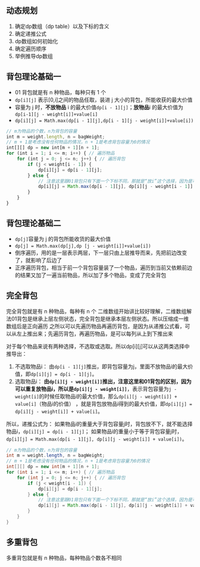 ## 动态规划

1. 确定dp数组（dp table）以及下标的含义
2. 确定递推公式
3. dp数组如何初始化
4. 确定遍历顺序
5. 举例推导dp数组

## 背包理论基础一
- 01 背包就是有 n 种物品，每种只有 1 个
- `dp[i][j]` 表示[0,i]之间的物品任取，装进 j 大小的背包，所能收获的最大价值
- 容量为 j 时，**不放物品** i 的最大价值`dp[i - 1][j]`；**放物品**i 的最大价值为`dp[i-1][j - weight[i]]+value[i]`
- `dp[i][j] = Math.max(dp[i - 1][j],dp[i - 1][j - weight[i]]+value[i])`

```js
// m为物品的个数，n为背包的容量
int m = weight.length, n = bagWeight;
// m + 1是考虑没有任何物品的情况，n + 1是考虑背包容量为0的情况
int[][] dp = new int[m + 1][n + 1];
for (int i = 1; i <= m; i++) { // 遍历物品
    for (int j = 0; j <= n; j++) { // 遍历背包
        if (j < weight[i - 1]) {
            dp[i][j] = dp[i - 1][j];
        } else {
            // 注意这里跟01背包只有下面一个下标不同，那就是“放i”这个选择，因为是可以重复放的，所以是dp[i]
            dp[i][j] = Math.max(dp[i - 1][j], dp[i][j - weight[i - 1]] + value[i - 1]);
        }
    }
}
```
## 背包理论基础二
- `dp[j]`容量为 j 的背包所能收货的最大价值
- `dp[j] = Math.max(dp[j],dp [j - weight[i]]+value[i])`
- 倒序遍历，用的是一层表示两层，下一层只由上层推导而来，先把前边改变了，就影响了后边了
- 正序遍历背包，相当于前一个背包容量装了一个物品，遍历到当前又依赖前边的结果又加了一遍当前物品，所以加了多个物品，变成了完全背包
## 完全背包
完全背包就是有 n 种物品，每种有 n 个 
二维数组开始讲比较好理解，二维数组解法01背包是继承上层左侧状态，完全背包是继承本层左侧状态。所以压缩成一维数组后是正向遍历
之所以可以先遍历物品再遍历背包，是因为从递推公式看，可以从左上推出来；先遍历背包，再遍历物品，是可以每列从上到下推出来

对于每个物品来说有两种选择，不选取或选取。所以dp[i][j]可以从这两类选择中推导出：
1. 不选取物品i：
    由`dp[i - 1][j]`推出，即背包容量为j，里面不放物品i的最大价值，即`dp[i][j] = dp[i - 1][j]`。
2. 选取物品i：
    **由`dp[i][j - weight[i]]`推出，注意这里和01背包的区别，因为可以重复放物品i，所以是`dp[i][j - weight[i]]`**，表示背包容量为`j - weight[i]`的时候任取物品i的最大价值，那么`dp[i][j - weight[i]] + value[i]`（物品i的价值） ，就是背包放物品i得到的最大价值，即`dp[i][j] = dp[i][j - weight[i]] + value[i]`。

所以，递推公式为：
如果物品i的重量大于背包容量j时，背包放不下，就不能选择物品i，`dp[i][j] = dp[i - 1][j]`；
如果物品i的重量小于等于背包容量j时，`dp[i][j] = Math.max(dp[i - 1][j], dp[i][j - weight[i]] + value[i])`。
```java
// m为物品的个数，n为背包的容量
int m = weight.length, n = bagWeight;
// m + 1是考虑没有任何物品的情况，n + 1是考虑背包容量为0的情况
int[][] dp = new int[m + 1][n + 1];
for (int i = 1; i <= m; i++) { // 遍历物品
    for (int j = 0; j <= n; j++) { // 遍历背包
        if (j < weight[i - 1]) {
            dp[i][j] = dp[i - 1][j];
        } else {
            // 注意这里跟01背包只有下面一个下标不同，那就是“放i”这个选择，因为是可以重复放的，所以是dp[i]
            dp[i][j] = Math.max(dp[i - 1][j], dp[i][j - weight[i]] + value[i]);
        }
    }
}
```
## 多重背包
多重背包就是有 n 种物品，每种物品个数各不相同